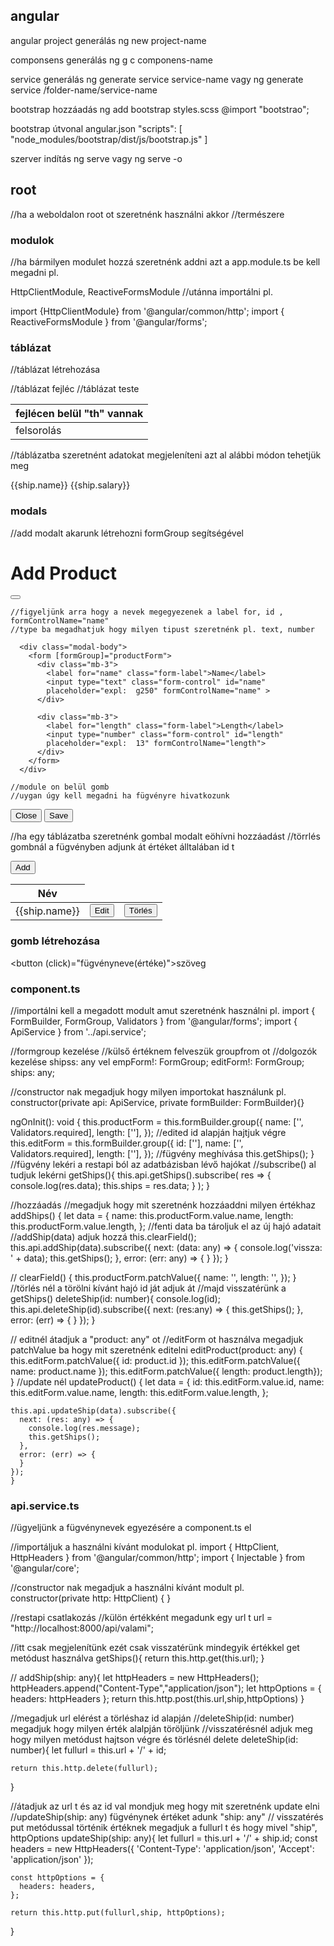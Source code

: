 ## angular

angular project generálás
ng new project-name

componsens generálás
ng g c componens-name

service generálás 
ng generate service service-name vagy
ng generate service /folder-name/service-name

bootstrap hozzáadás
ng add bootstrap
styles.scss @import "bootstrao";

bootstrap útvonal angular.json
"scripts": [
              "node_modules/bootstrap/dist/js/bootstrap.js"
            ]

szerver indítás 
ng serve vagy ng serve -o

## root
//ha a weboldalon root ot szeretnénk használni akkor
//természere
<app-root></app-root>


### modulok
//ha bármilyen modulet hozzá szeretnénk addni azt a app.module.ts be kell megadni pl.

HttpClientModule,
ReactiveFormsModule
//utánna importálni pl.

import {HttpClientModule} from '@angular/common/http';
import { ReactiveFormsModule } from '@angular/forms';

### táblázat

//táblázat létrehozása
<table>
//táblázat fejléc
<thead>
<th>fejlécen belül "th" vannak </th>
</thead>
//táblázat teste
<tbody>
    <tr>
    <td>felsorolás</td>
    </tr>
</tbody>
</table>

//táblázatba szeretnént adatokat megjeleníteni azt al alábbi módon tehetjük meg
<tr *ngFor="let ship of ships">
        <td>{{ship.name}}</td>
        <td>{{ship.salary}}</td>
</tr>

### modals

//add modalt akarunk létrehozni formGroup segítségével
<div class="modal fade" id="addModal" tabindex="-1" aria-labelledby="exampleModalLabel" aria-hidden="true">
  <div class="modal-dialog">
    <div class="modal-content">
      <div class="modal-header">
        <h1 class="modal-title fs-5" id="exampleModalLabel">Add Product</h1>
        <button type="button" class="btn-close" data-bs-dismiss="modal" aria-label="Close"></button>
      </div>

    //figyeljünk arra hogy a nevek megegyezenek a label for, id , formControlName="name"
    //type ba megadhatjuk hogy milyen tipust szeretnénk pl. text, number

      <div class="modal-body">
        <form [formGroup]="productForm">
          <div class="mb-3">
            <label for="name" class="form-label">Name</label>
            <input type="text" class="form-control" id="name"
            placeholder="expl:  g250" formControlName="name" >
          </div>

          <div class="mb-3">
            <label for="length" class="form-label">Length</label>
            <input type="number" class="form-control" id="length"
            placeholder="expl:  13" formControlName="length">
          </div>
        </form>
      </div>

    //module on belül gomb
    //uygan úgy kell megadni ha fügvényre hivatkozunk

<div class="modal-footer">
        <button type="button" class="btn btn-secondary" 
        data-bs-dismiss="modal">Close</button>
        <button type="button" class="btn btn-primary"
        data-bs-dismiss="modal"
        (click)="onClick()">Save</button>
      </div>
    </div>
  </div>
</div>

//ha egy táblázatba szeretnénk gombal modalt eöhívni hozzáadást
//törrlés gombnál a fügvényben adjunk át értéket álltalában id t
<div class="container">
  <button class="btn btn-warning my-3" data-bs-toggle="modal" data-bs-target="#addModal">Add</button>
  <table>
    <thead>
      <th>Név</th>
    </thead>
    <tbody>
      <tr *ngFor="let ship of ships">
        <td>{{ship.name}}</td>
        <td>
          <div class="row mx-2">
            <button class="text-dark bg-warning p-2 rounded border-warning" (click)="editProduct(ship)" data-bs-toggle="modal" data-bs-target="#modifyModal" >
              Edit 
          </button>
          </div>
        </td>
        <td>
          <button (click)="deleteShip(ship.id)">Törlés</button>
        </td>
      </tr>
    </tbody>
  </table>
</div>



### gomb létrehozása 

<button (click)="fügvényneve(értéke)">szöveg</button>


### component.ts

//importálni kell a megadott modult amut szeretnénk használni pl.
import { FormBuilder, FormGroup, Validators } from '@angular/forms';
import { ApiService } from '../api.service';

//formgroup kezelése 
//külső értéknem felveszük groupfrom ot
//dolgozók kezelése shipss: any vel 
empForm!: FormGroup;
  editForm!: FormGroup;
  ships: any;

//constructor nak megadjuk hogy milyen importokat használunk pl.
  constructor(private api: ApiService, private formBuilder: FormBuilder){}

   ngOnInit(): void {
    this.productForm = this.formBuilder.group({
      name: ['', Validators.required],
      length: [''],
    });
//edited id alapján hajtjuk végre
    this.editForm = this.formBuilder.group({
      id: [''],
      name: ['', Validators.required],
      length: [''],
    });
//fügvény meghívása
    this.getShips();
  }
//fügvény lekéri a restapi ból az adatbázisban lévő hajókat
//subscribe() al tudjuk lekérni
  getShips(){
    this.api.getShips().subscribe(
      res => {
        console.log(res.data);
        this.ships = res.data;
      }
    );
  }

//hozzáadás
//megadjuk hogy mit szeretnénk hozzáaddni milyen értékhaz
    addShips() {
    let data = {
      name: this.productForm.value.name,
      length: this.productForm.value.length,
    };
//fenti data ba tároljuk el az új hajó adatait
//addShip(data) adjuk hozzá 
    this.clearField();
    this.api.addShip(data).subscribe({
      next: (data: any) => {
        console.log('vissza: ' + data);
        this.getShips();
      },
      error: (err: any) => {
      }
    });
  }

//
  clearField() {
    this.productForm.patchValue({
      name: '',
      length: '',
    });
  }
//törlés nél a törölni kívánt hajó id ját adjuk át
//majd visszatérünk a getShips()
  deleteShip(id: number){
    console.log(id);
    this.api.deleteShip(id).subscribe({
      next: (res:any) => {
        this.getShips();
      },
      error: (err) => {
      }
    });
  }

// editnél átadjuk a "product: any" ot 
//editForm ot használva megadjuk patchValue ba hogy mit szeretnénk editelni
    editProduct(product: any) {
    this.editForm.patchValue({ id: product.id });
    this.editForm.patchValue({ name: product.name });
    this.editForm.patchValue({ length: product.length});
  }
//update nél 
  updateProduct() {
    let data = {
      id: this.editForm.value.id,
      name: this.editForm.value.name,
      length: this.editForm.value.length,
    };

    this.api.updateShip(data).subscribe({
      next: (res: any) => {
        console.log(res.message);
        this.getShips();
      },
      error: (err) => {
      }
    });
    }

### api.service.ts

//ügyeljünk a fügvénynevek egyezésére a component.ts el

//importáljuk a használni kívánt modulokat pl.
import { HttpClient, HttpHeaders } from '@angular/common/http';
import { Injectable } from '@angular/core';

//constructor nak megadjuk a használni kívánt modult pl.
constructor(private http: HttpClient) { }

//restapi csatlakozás 
//külön értékként megadunk egy url t
 url = "http://localhost:8000/api/valami";

 //itt csak megjelenítünk ezét csak visszatérünk mindegyik értékkel get metódust használva
  getShips(){
    return this.http.get<any>(this.url);
  }

//
  addShip(ship: any){
    let httpHeaders = new HttpHeaders();
    httpHeaders.append("Content-Type","application/json");
    let httpOptions = {
      headers: httpHeaders
    };
    return this.http.post(this.url,ship,httpOptions)
  }

//megadjuk url elérést a törléshaz id alapján
//deleteShip(id: number) megadjuk hogy milyen érték alalpján töröljünk
//visszatérésnél adjuk meg hogy milyen metódust hajtson végre és  törlésnél delete
  deleteShip(id: number){
    let fullurl = this.url + '/' + id;

    return this.http.delete(fullurl);
  }

//átadjuk az url t és az id val mondjuk meg hogy mit szeretnénk update elni
//updateShip(ship: any) fügvénynek értéket adunk "ship: any"
// visszatérés put metódussal történik értéknek megadjuk a fullurl t és hogy mivel "ship", httpOptions
  updateShip(ship: any){
    let fullurl = this.url + '/' + ship.id;
    const headers = new HttpHeaders({
      'Content-Type': 'application/json',
      'Accept': 'application/json'
    });

    const httpOptions = {
      headers: headers,
    };

    return this.http.put(fullurl,ship, httpOptions);
  }

